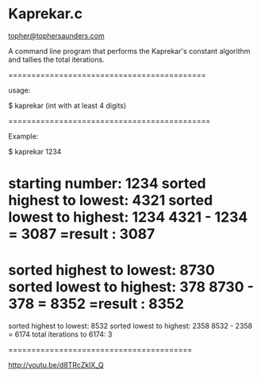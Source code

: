 Kaprekar.c
========

topher@tophersaunders.com

A command line program that 
performs the Kaprekar's constant 
algorithm and tallies the total iterations.

===========================================

usage:

  $ kaprekar (int with at least 4 digits)
  
============================================

Example:

$ kaprekar 1234

starting number: 1234
sorted highest to lowest: 4321
sorted lowest to highest: 1234
4321 - 1234 = 3087
=result : 3087
===============
sorted highest to lowest: 8730
sorted lowest to highest: 378
8730 - 378 = 8352
=result : 8352
===============
sorted highest to lowest: 8532
sorted lowest to highest: 2358
8532 - 2358 = 6174
total iterations to 6174: 3

========================================


http://youtu.be/d8TRcZklX_Q



